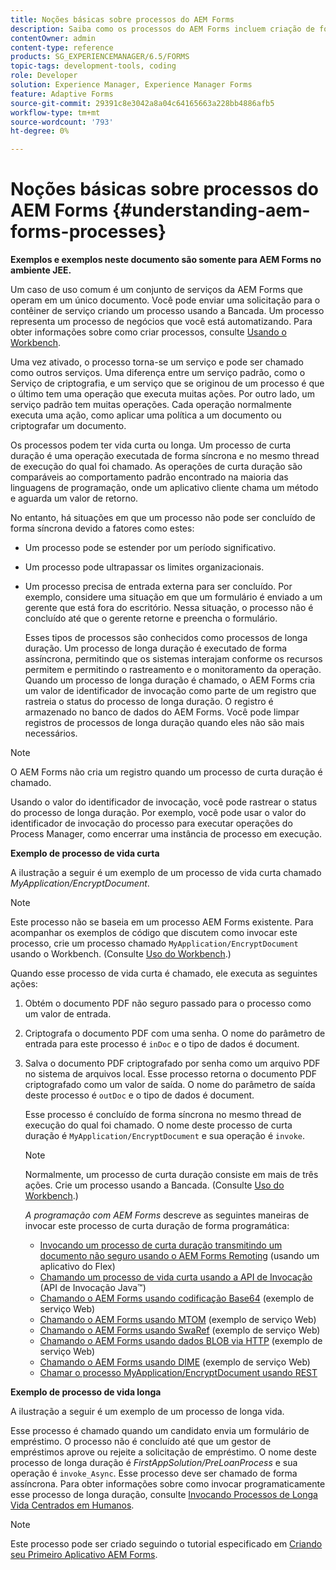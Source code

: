 ```yaml
---
title: Noções básicas sobre processos do AEM Forms
description: Saiba como os processos do AEM Forms incluem criação de formulários, envio, manipulação de dados, validação, integração, automação de fluxo de trabalho e gerenciamento de saídas.
contentOwner: admin
content-type: reference
products: SG_EXPERIENCEMANAGER/6.5/FORMS
topic-tags: development-tools, coding
role: Developer
solution: Experience Manager, Experience Manager Forms
feature: Adaptive Forms
source-git-commit: 29391c8e3042a8a04c64165663a228bb4886afb5
workflow-type: tm+mt
source-wordcount: '793'
ht-degree: 0%

---
```


# Noções básicas sobre processos do AEM Forms {#understanding-aem-forms-processes}

**Exemplos e exemplos neste documento são somente para AEM Forms no ambiente JEE.**

Um caso de uso comum é um conjunto de serviços da AEM Forms que operam em um único documento. Você pode enviar uma solicitação para o contêiner de serviço criando um processo usando a Bancada. Um processo representa um processo de negócios que você está automatizando. Para obter informações sobre como criar processos, consulte [Usando o Workbench](https://www.adobe.com/go/learn_aemforms_workbench_63).

Uma vez ativado, o processo torna-se um serviço e pode ser chamado como outros serviços. Uma diferença entre um serviço padrão, como o Serviço de criptografia, e um serviço que se originou de um processo é que o último tem uma operação que executa muitas ações. Por outro lado, um serviço padrão tem muitas operações. Cada operação normalmente executa uma ação, como aplicar uma política a um documento ou criptografar um documento.

Os processos podem ter vida curta ou longa. Um processo de curta duração é uma operação executada de forma síncrona e no mesmo thread de execução do qual foi chamado. As operações de curta duração são comparáveis ao comportamento padrão encontrado na maioria das linguagens de programação, onde um aplicativo cliente chama um método e aguarda um valor de retorno.

No entanto, há situações em que um processo não pode ser concluído de forma síncrona devido a fatores como estes:

* Um processo pode se estender por um período significativo.
* Um processo pode ultrapassar os limites organizacionais.
* Um processo precisa de entrada externa para ser concluído. Por exemplo, considere uma situação em que um formulário é enviado a um gerente que está fora do escritório. Nessa situação, o processo não é concluído até que o gerente retorne e preencha o formulário.

  Esses tipos de processos são conhecidos como processos de longa duração. Um processo de longa duração é executado de forma assíncrona, permitindo que os sistemas interajam conforme os recursos permitem e permitindo o rastreamento e o monitoramento da operação. Quando um processo de longa duração é chamado, o AEM Forms cria um valor de identificador de invocação como parte de um registro que rastreia o status do processo de longa duração. O registro é armazenado no banco de dados do AEM Forms. Você pode limpar registros de processos de longa duração quando eles não são mais necessários.

>[!NOTE]
>
>O AEM Forms não cria um registro quando um processo de curta duração é chamado.

Usando o valor do identificador de invocação, você pode rastrear o status do processo de longa duração. Por exemplo, você pode usar o valor do identificador de invocação do processo para executar operações do Process Manager, como encerrar uma instância de processo em execução.

**Exemplo de processo de vida curta**

A ilustração a seguir é um exemplo de um processo de vida curta chamado *MyApplication/EncryptDocument*.

>[!NOTE]
>
>Este processo não se baseia em um processo AEM Forms existente. Para acompanhar os exemplos de código que discutem como invocar este processo, crie um processo chamado `MyApplication/EncryptDocument` usando o Workbench. (Consulte [Uso do Workbench](https://www.adobe.com/go/learn_aemforms_workbench_63).)

Quando esse processo de vida curta é chamado, ele executa as seguintes ações:

1. Obtém o documento PDF não seguro passado para o processo como um valor de entrada.
1. Criptografa o documento PDF com uma senha. O nome do parâmetro de entrada para este processo é `inDoc` e o tipo de dados é document.
1. Salva o documento PDF criptografado por senha como um arquivo PDF no sistema de arquivos local. Esse processo retorna o documento PDF criptografado como um valor de saída. O nome do parâmetro de saída deste processo é `outDoc` e o tipo de dados é document.

   Esse processo é concluído de forma síncrona no mesmo thread de execução do qual foi chamado. O nome deste processo de curta duração é `MyApplication/EncryptDocument` e sua operação é `invoke`.

   >[!NOTE]
   >
   >Normalmente, um processo de curta duração consiste em mais de três ações. Crie um processo usando a Bancada. (Consulte [Uso do Workbench](https://www.adobe.com/go/learn_aemforms_workbench_63).)

   *A programação com AEM Forms* descreve as seguintes maneiras de invocar este processo de curta duração de forma programática:

   * [Invocando um processo de curta duração transmitindo um documento não seguro usando o AEM Forms Remoting](/help/forms/developing/invoking-aem-forms-using-remoting.md#invoking-a-short-lived-process-by-passing-an-unsecure-document-using-remoting) (usando um aplicativo do Flex)
   * [Chamando um processo de vida curta usando a API de Invocação](/help/forms/developing/invoking-aem-forms-using-java.md#invoking-a-short-lived-process-using-the-invocation-api) (API de Invocação Java™)
   * [Chamando o AEM Forms usando codificação Base64](/help/forms/developing/invoking-aem-forms-using-web.md#invoking-aem-forms-using-base64-encoding) (exemplo de serviço Web)
   * [Chamando o AEM Forms usando MTOM](/help/forms/developing/invoking-aem-forms-using-web.md#invoking-aem-forms-using-mtom) (exemplo de serviço Web)
   * [Chamando o AEM Forms usando SwaRef](/help/forms/developing/invoking-aem-forms-using-web.md#invoking-aem-forms-using-swaref) (exemplo de serviço Web)
   * [Chamando o AEM Forms usando dados BLOB via HTTP](/help/forms/developing/invoking-aem-forms-using-web.md#invoking-aem-forms-using-blob-data-over-http) (exemplo de serviço Web)
   * [Chamando o AEM Forms usando DIME](/help/forms/developing/invoking-aem-forms-using-web.md#invoking-aem-forms-using-dime) (exemplo de serviço Web)
   * [Chamar o processo MyApplication/EncryptDocument usando REST](/help/forms/developing/invoking-aem-forms-using-rest.md)

**Exemplo de processo de vida longa**

A ilustração a seguir é um exemplo de um processo de longa vida.

Esse processo é chamado quando um candidato envia um formulário de empréstimo. O processo não é concluído até que um gestor de empréstimos aprove ou rejeite a solicitação de empréstimo. O nome deste processo de longa duração é *FirstAppSolution/PreLoanProcess* e sua operação é `invoke_Async`. Esse processo deve ser chamado de forma assíncrona. Para obter informações sobre como invocar programaticamente esse processo de longa duração, consulte [Invocando Processos de Longa Vida Centrados em Humanos](/help/forms/developing/invoking-human-centric-long-lived.md#invoking-human-centric-long-lived-processes).

>[!NOTE]
>
>Este processo pode ser criado seguindo o tutorial especificado em [Criando seu Primeiro Aplicativo AEM Forms](https://www.adobe.com/go/learn_aemforms_firstapp_ds_63).
